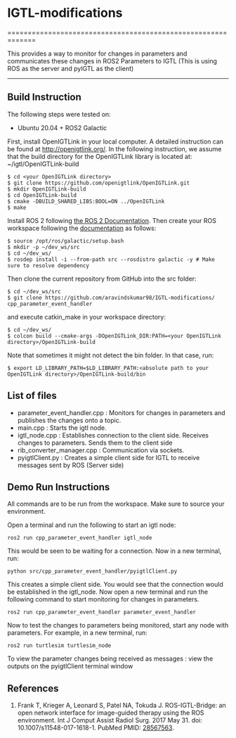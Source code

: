 # IGTL-modifications
=============================================================

This provides a way to monitor for changes in parameters and communicates these changes in ROS2 Parameters to IGTL (This is using ROS as the server and pyIGTL as the client)


----------------------------------------------------------------------------------------------------------------------------------------

Build Instruction
-----------------

The following steps were tested on:

- Ubuntu 20.04 + ROS2 Galactic

First, install OpenIGTLink in your local computer. A detailed instruction can be found at http://openigtlink.org/. In the following instruction, we assume that the build directory for the OpenIGTLink library is located at: ~/igtl/OpenIGTLink-build

    $ cd <your OpenIGTLink directory>
    $ git clone https://github.com/openigtlink/OpenIGTLink.git
    $ mkdir OpenIGTLink-build
    $ cd OpenIGTLink-build
    $ cmake -DBUILD_SHARED_LIBS:BOOL=ON ../OpenIGTLink
    $ make

Install ROS 2 following [the ROS 2 Documentation](https://docs.ros.org/en/galactic/Installation.html). Then create your ROS workspace following the [documentation](https://docs.ros.org/en/foxy/Tutorials/Workspace/Creating-A-Workspace.html) as follows:

    $ source /opt/ros/galactic/setup.bash
    $ mkdir -p ~/dev_ws/src
    $ cd ~/dev_ws/
    $ rosdep install -i --from-path src --rosdistro galactic -y # Make sure to resolve dependency
	
Then clone the current repository from GitHub into the src folder:

    $ cd ~/dev_ws/src
    $ git clone https://github.com/aravindskumar98/IGTL-modifications/ cpp_parameter_event_handler

and execute catkin_make in your workspace directory:

    $ cd ~/dev_ws/
    $ colcon build --cmake-args -DOpenIGTLink_DIR:PATH=<your OpenIGTLink directory>/OpenIGTLink-build

Note that sometimes it might not detect the bin folder. In that case, run:

    $ export LD_LIBRARY_PATH=$LD_LIBRARY_PATH:<absolute path to your OpenIGTLink directory>/OpenIGTLink-build/bin 


List of files
-----------------
- parameter_event_handler.cpp : Monitors for changes in parameters and publishes the changes onto a topic.
- main.cpp : Starts the igtl node.
- igtl_node.cpp : Establishes connection to the client side. Receives changes to parameters. Sends them to the client side
- rib_converter_manager.cpp : Communication via sockets.
- pyigtlClient.py : Creates a simple client side for IGTL to receive messages sent by ROS (Server side)


Demo Run Instructions
-----------------

All commands are to be run from the workspace. Make sure to source your environment.

Open a terminal and run the following to start an igtl node:

	ros2 run cpp_parameter_event_handler igtl_node
	
This would be seen to be waiting for a connection. Now in a new terminal, run:

	python src/cpp_parameter_event_handler/pyigtlClient.py
	
This creates a simple client side. You would see that the connection would be established in the igtl_node. Now open a new terminal and run the following command to start monitoring for changes in parameters.

	ros2 run cpp_parameter_event_handler parameter_event_handler
	
Now to test the changes to parameters being monitored, start any node with parameters. For example, in a new terminal, run:

	ros2 run turtlesim turtlesim_node
	
To view the parameter changes being received as messages : view the outputs on the pyigtlClient terminal window


References
----------
1. Frank T, Krieger A, Leonard S, Patel NA, Tokuda J. ROS-IGTL-Bridge: an open network interface for image-guided therapy using the ROS environment. Int J Comput Assist Radiol Surg. 2017 May 31. doi: 10.1007/s11548-017-1618-1. PubMed PMID: [28567563](https://www.ncbi.nlm.nih.gov/pubmed/?term=28567563).



    
    


